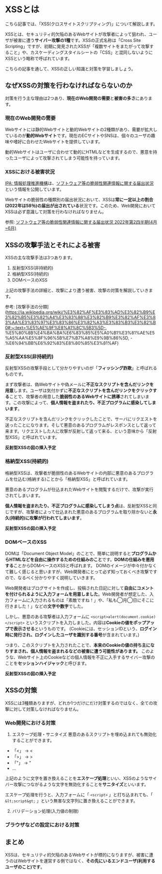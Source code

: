# XSSとは

こちら記事では、「XSS(クロスサイトスクリプティング)」について解説します。

XSSとは、セキュリティ的欠陥のあるWebサイトが攻撃者によって狙われ、ユーザが被害に遭う**サイバー攻撃の1種**です。XSSの正式名称は「Cross Site Scripting」ですが、初期に発見されたXSSが「複数サイトをまたがって攻撃すること」や、カスケーディングスタイルシートの「CSS」と混同しないようにXSSという略称で呼ばれています。

こちらの記事を通して、XSSの正しい知識と対策を学習しましょう。

## なぜXSSの対策を行わなければならないのか

対策を行う主な理由は2つあり、**現在のWeb開発の需要**と**被害の多さ**にあります。

### 現在のWeb開発の需要

Webサイトには静的Webサイトと動的Webサイトの2種類があり、需要が拡大しているのが**動的Webサイト**です。現在のECサイトやSNSは、個々のユーザの趣味や嗜好に合わせたWebサイトを提供しています。

動的Webサイトはユーザに合わせて動的にHTMLなどを生成するので、悪意を持ったユーザによって攻撃されてしまう可能性を持っています。

### XSSにおける被害状況

[IPA: 情報処理推進機構](https://www.ipa.go.jp/)は、[ソフトウェア等の脆弱性関連情報に関する届出状況](https://www.ipa.go.jp/security/vuln/report/press.html)という情報を公開しています。

Webサイトの脆弱性の種類別の届出状況において、XSSは**常に一定以上の割合(2022年は58％)の届出が出されている**状況です。このため、Web開発においてXSSは必ず意識して対策を行わなければなりません。

参照: [ソフトウェア等の脆弱性関連情報に関する届出状況 2022年第2四半期(4月~6月)](https://www.ipa.go.jp/files/000099955.pdf)

## XSSの攻撃手法とそれによる被害

XSSの主な攻撃手法は3つあります。

1. 反射型XSS(非持続的)
2. 格納型XSS(持続的)
3. DOMベースのXSS

上記の攻撃手法の詳細と、攻撃により遭う被害、攻撃の対策を解説していきます。

参考: [攻撃手法の分類](https://ja.wikipedia.org/wiki/%E3%82%AF%E3%83%AD%E3%82%B9%E3%82%B5%E3%82%A4%E3%83%88%E3%82%B9%E3%82%AF%E3%83%AA%E3%83%97%E3%83%86%E3%82%A3%E3%83%B3%E3%82%B0#:~:text=%E5%AE%9F%E8%A1%8C%5B3%5D-, %E5%80%8B%E4%BA%BA%E6%83%85%E5%A0%B1%E3%81%AE%E5%A5%AA%E5%8F%96%5B%E7%B7%A8%E9%9B%86%5D, -%E6%94%BB%E6%92%83%E8%80%85%E3%81%AF)

### 反射型XSS(非持続的)

反射型XSSの攻撃手段として分かりやすいのが「**フィッシング詐欺**」と呼ばれるものです。

まず攻撃者は、偽Webサイトや偽メールに**不正なスクリプトを含んだリンクを用意**します。ユーザは気付かずに**不正なスクリプトを含んだリンクをクリックする**ことで、攻撃者の用意した**脆弱性のあるWebサイトに誘導**されてしまいます。この攻撃によって、**個人情報を盗まれたり、不正プログラムに感染してしまいます**。

不正なスクリプトを含んだリンクをクリックしたことで、サーバにリクエストを送ったことになります。そして悪意のあるプログラムがレスポンスとして返って来ます。リクエストした人に攻撃が反射して返って来る、という意味から「反射型XSS」と呼ばれています。

**反射型XSSの図の挿入予定**

### 格納型XSS(持続的)

格納型XSSは、攻撃者が脆弱性のあるWebサイトの内部に悪意のあるプログラムを仕込む(格納する)ことから「格納型XSS」と呼ばれています。

悪意のあるプログラムが仕込まれたWebサイトを閲覧するだけで、攻撃が実行されてしまいます。

**個人情報を盗まれたり、不正プログラムに感染してしまう点**は、反射型XSSと同じですが、攻撃者によって仕込まれた悪意のあるプログラムを取り除かないと**永久(持続的)に攻撃が行われてしまいます**。

**反射型XSSの図の挿入予定**

### DOMベースのXSS

DOMは「Document Object Model」のことで、簡単に説明すると**プログラムからHTMLなどを自由に操作するための仕組みのこと**です。**DOMの仕組みを悪用する**ことからDOMベースのXSSと呼ばれます。
DOMのイメージが中々付かなくて難しく感じると思いますが、Web開発者にとって必ず知っておくべき攻撃ですので、なるべく分かりやすく説明していきます。

Web開発者はブログサイトを作成し、投稿された日記に対して**自由にコメントを付けられるように入力フォームを用意しました**。Web開発者が想定した、入力フォームに入力されるものは「素敵ですね！」や、「私も◯月◯日にそこに行きました！」などの**文字や数字**でした。

しかし、悪意のある攻撃者は入力フォームに `<script>alert(document.cookie)</script>` というスクリプトを入力しました。内容は**Cookieの値をポップアップで表示させる**というものです。 (Cookieには、セッションIDという、**ログイン時に発行され、ログインしたユーザを識別する番号**が含まれています。)

つまり、このスクリプトを入力されたことで、**本来のCookieの値の持ち主になりすまされ、個人情報を盗まれるなどの被害に遭う可能性があります。**
このような、Webサイト上のCookieなどの個人情報を不正に入手するサイバー攻撃のことを**セッションハイジャック**と呼びます。

**反射型XSSの図の挿入予定**

## XSSの対策

XSSには3種類ありますが、どれか1つだけにだけ対策するのではなく、全ての攻撃に対して対策しなければなりません。

### Web開発における対策

1. エスケープ処理・サニタイズ
悪意のあるスクリプトを埋め込まれても無効化することができます。

* 「<」 -> &lt;
* 「>」 -> &gt;
* 「"」 -> &quot;
* ...

上記のように文字を置き換えることを**エスケープ処理**といい、XSSのようなサイバー攻撃につながるような文字を無効化することを**サニタイズ**といいます。

エスケープ処理を行うと、入力フォームに「 `<script>` 」と打ち込まれても、「 `&lt;script&gt;` 」という無害な文字列に置き換えることができます。

2. バリデーション処理(入力値の制限)

### ブラウザなどの設定における対策

## まとめ

XSSは、セキュリティ的欠陥のあるWebサイトが標的になりますが、被害に遭うのはWebサイトを運営する側ではなく、**その先にいるエンドユーザ(利用するユーザのこと)です**。
